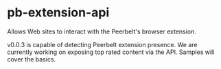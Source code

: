 pb-extension-api
================

Allows Web sites to interact with the Peerbelt's browser extension.

v0.0.3 is capable of detecting Peerbelt extension presence. We are currently working on exposing top rated content via the API. Samples will cover the basics.
